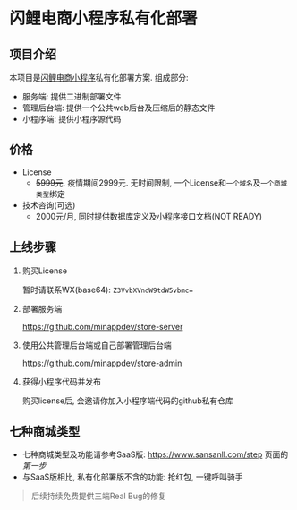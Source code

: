 # 闪鲤电商小程序私有化部署

## 项目介绍

本项目是[闪鲤电商小程序](https://www.sansanll.com)私有化部署方案. 组成部分:

* 服务端: 提供二进制部署文件
* 管理后台端: 提供一个公共web后台及压缩后的静态文件
* 小程序端: 提供小程序源代码

## 价格

* License
    * ~~5999元~~, 疫情期间2999元. 无时间限制, 一个License和`一个域名`及`一个商城类型`绑定
* 技术咨询(可选)
    * 2000元/月, 同时提供数据库定义及小程序接口文档(NOT READY)

## 上线步骤

1. 购买License

    暂时请联系WX(base64): `Z3VvbXVndW9tdW5vbmc=`

2. 部署服务端

    https://github.com/minappdev/store-server 

3. 使用公共管理后台端或自己部署管理后台端

    https://github.com/minappdev/store-admin

4. 获得小程序代码并发布

    购买license后, 会邀请你加入小程序端代码的github私有仓库

## 七种商城类型

* 七种商城类型及功能请参考SaaS版: https://www.sansanll.com/step 页面的*第一步*
* 与SaaS版相比, 私有化部署版不含的功能: 抢红包, 一键呼叫骑手

> 后续持续免费提供三端Real Bug的修复
